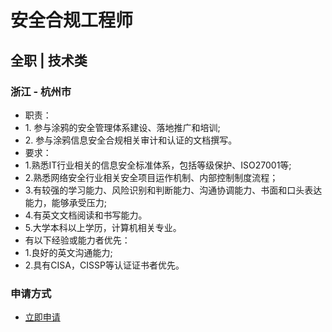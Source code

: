 
# 安全合规工程师
## 全职  |  技术类
### 浙江 - 杭州市

- 职责：
- 1.&nbsp;参与涂鸦的安全管理体系建设、落地推广和培训;
- 2.&nbsp;参与涂鸦信息安全合规相关审计和认证的文档撰写。
- 要求：
- 1.熟悉IT行业相关的信息安全标准体系，包括等级保护、ISO27001等;
- 2.熟悉网络安全行业相关安全项目运作机制、内部控制制度流程；
- 3.有较强的学习能力、风险识别和判断能力、沟通协调能力、书面和口头表达能力，能够承受压力;
- 4.有英文文档阅读和书写能力。
- 5.大学本科以上学历，计算机相关专业。
- 有以下经验或能力者优先：
- 1.良好的英文沟通能力;
- 2.具有CISA，CISSP等认证证书者优先。
### 申请方式
- <a href="mailto:hr@tuya.com" title=yourName-安全合规工程师>立即申请</a>